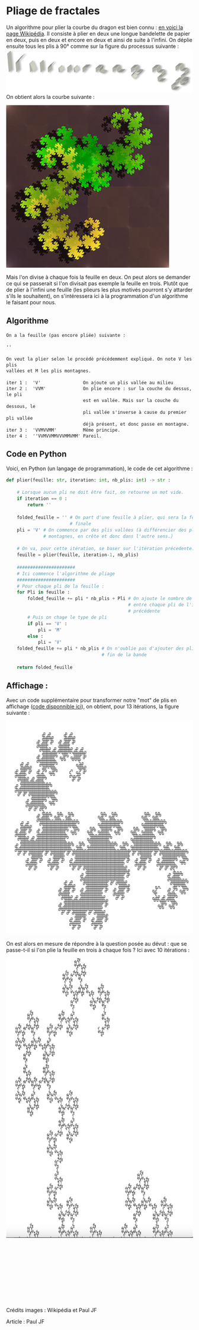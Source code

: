 # Pliage de fractales
Un algorithme pour plier la courbe du dragon est bien connu : [en voici la page Wikipédia](https://fr.wikipedia.org/wiki/Suite_de_pliage_de_papier). Il consiste à plier en deux une longue bandelette de papier en deux, puis en deux et encore en deux et ainsi de suite à l'infini. On déplie ensuite tous les plis à 90° comme sur la figure du processus suivante :\
<img src="./images/algo.png">\
On obtient alors la courbe suivante :

<img src="./images/curve.jpg">

Mais l'on divise à chaque fois la feuille en deux. On peut alors se demander ce qui se passerait si l'on divisait pas exemple la feuille en trois. Plutôt que de plier à l'infini une feuille (les plieurs les plus motivés pourront s'y attarder s'ils le souhaitent), on s'intéressera ici à la programmation d'un algorithme le faisant pour nous.

## Algorithme

```
On a la feuille (pas encore pliée) suivante :

''

On veut la plier selon le procédé précédemment expliqué. On note V les plis
vallées et M les plis montagnes.

iter 1 :  'V'                On ajoute un plis vallée au milieu
iter 2 :  'VVM'              On plie encore : sur la couche du dessus, le pli
                             est en vallée. Mais sur la couche du dessous, le
                             pli vallée s'inverse à cause du premier pli vallée
                             déjà présent, et donc passe en montagne.
iter 3 :  'VVMVVMM'          Même principe.
iter 4 :  ''VVMVVMMVVVMMVMM' Pareil.
```

## Code en Python
Voici, en Python (un langage de programmation), le code de cet algorithme :

``` Python
def plier(feuille: str, iteration: int, nb_plis: int) -> str :

    # Lorsque aucun pli ne doit être fait, on retourne un mot vide.
    if iteration == 0 :
        return ''
    
    folded_feuille = '' # On part d'une feuille à plier, qui sera la feuille
                        # finale
    pli = 'V' # On commence par des plis vallées (à différencier des plis
              # montagnes, en crête et donc dans l'autre sens.)

    # On va, pour cette itération, se baser sur l'itération précedente.
    feuille = plier(feuille, iteration-1, nb_plis)

    ######################
    # Ici commence l'algorithme de pliage
    ######################
    # Pour chaque pli de la feuille :
    for Pli in feuille :
        folded_feuille += pli * nb_plis + Pli # On ajoute le nombre de plis
                                              # entre chaque pli de l'itération
                                              # précédente
        # Puis on chage le type de pli
        if pli == 'V' :
            pli = 'M'
        else : 
            pli = 'V'
    folded_feuille += pli * nb_plis # On n'oublie pas d'ajouter des plis à la
                                    # fin de la bande

    return folded_feuille
```

## Affichage :
Avec un code supplémentaire pour transformer notre "mot" de plis en affichage ([code disponnible ici](./render.py)), on obtient, pour 13 itérations, la figure suivante :

<img src="./images/curve_13.png" width="684.5" height="576.0">

On est alors en mesure de répondre à la question posée au dévut : que se passe-t-il si l'on plie la feuille en trois à chaque fois ? Ici avec 10 itérations :

<img src="./images/curve_2_10.png" width="987.0" height="755.0">
<br><br><br><br><br><br><br><br><br><br><br>


Crédits images : Wikipédia et Paul JF

Article : Paul JF
